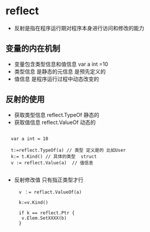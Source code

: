 # reflect 

- 反射是指在程序运行期对程序本身进行访问和修改的能力

## 变量的内在机制
- 变量包含类型信息和值信息 var a int =10
- 类型信息 是静态的元信息 是预先定义的
- 值信息 是程序运行过程中动态改变的

## 反射的使用 
- 获取类型信息 reflect.TypeOf  静态的
- 获取值信息 reflect.ValueOf  动态的

```golang 

  var a int = 10
  
  t:=reflect.TypeOf(a) // 类型 定义是的 比如User 
  k:= t.Kind() // 具体的类型  struct
  v := reflect.Value(a)  // 值信息
  
```

-  反射修改值  只有指正类型才行

```golang
     v ：= reflact.ValueOf(a)
     
     k:=v.Kind() 
     
     if k == reflect.Ptr {
      v.Elem.SetXXXX(b)
     }
     
```
